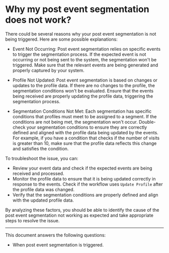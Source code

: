 # Why my post event segmentation does not work?

There could be several reasons why your post event segmentation is not being triggered. Here are some possible
explanations:

* Event Not Occurring: Post event segmentation relies on specific events to trigger the segmentation process. If the
  expected event is not occurring or not being sent to the system, the segmentation won't be triggered. Make sure that
  the relevant events are being generated and properly captured by your system.

* Profile Not Updated: Post event segmentation is based on changes or updates to the profile data. If there are no
  changes to the profile, the segmentation conditions won't be evaluated. Ensure that the events being received are
  properly updating the profile data, triggering the segmentation process.

* Segmentation Conditions Not Met: Each segmentation has specific conditions that profiles must meet to be assigned to a
  segment. If the conditions are not being met, the segmentation won't occur. Double-check your segmentation conditions
  to ensure they are correctly defined and aligned with the profile data being updated by the events. For example, if
  you have a condition that checks if the number of visits is greater than 10, make sure that the profile data reflects
  this change and satisfies the condition.

To troubleshoot the issue, you can:

- Review your event data and check if the expected events are being received and processed.
- Monitor the profile data to ensure that it is being updated correctly in response to the events. Check if the workflow
  uses `Update Profile` after the profile data was changed.
- Verify that the segmentation conditions are properly defined and align with the updated profile data.

By analyzing these factors, you should be able to identify the cause of the post event segmentation not working as
expected and take appropriate steps to resolve the issue.

---
This document answers the following questions:

- When post event segmentation is triggered.